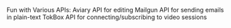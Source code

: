 Fun with Various APIs:
  Aviary API for editing
  Mailgun API for sending emails in plain-text
  TokBox API for connecting/subscribing to video sessions
